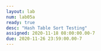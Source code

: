 ```yaml
---
layout: lab
num: lab05a
ready: true
desc: "Hash Table Sort Testing"
assigned: 2020-11-18 08:00:00.00-7
due: 2020-11-26 23:59:00.00-7
---
```

